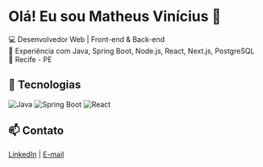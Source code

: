 # Olá! Eu sou Matheus Vinícius 👋

💻 Desenvolvedor Web | Front-end & Back-end  
🚀 Experiência com Java, Spring Boot, Node.js, React, Next.js, PostgreSQL  
📍 Recife - PE  

## 🔹 Tecnologias
![Java](https://img.shields.io/badge/Java-ED8B00?style=for-the-badge&logo=java&logoColor=white)
![Spring Boot](https://img.shields.io/badge/Spring%20Boot-6DB33F?style=for-the-badge&logo=spring&logoColor=white)
![React](https://img.shields.io/badge/React-20232A?style=for-the-badge&logo=react&logoColor=61DAFB)

## 📫 Contato
[LinkedIn](https://linkedin.com/in/matheusviniciusgadev) | [E-mail](mailto:matheusviniciusga@gmail.com)
